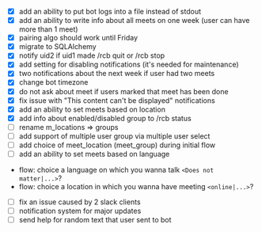 - [x] add an ability to put bot logs into a file instead of stdout
- [x] add an ability to write info about all meets on one week (user can have more than 1 meet)
- [x] pairing algo should work until Friday
- [x] migrate to SQLAlchemy
- [x] notify uid2 if uid1 made /rcb quit or /rcb stop
- [x] add setting for disabling notifications (it's needed for maintenance)
- [x] two notifications about the next week if user had two meets
- [x] change bot timezone
- [x] do not ask about meet if users marked that meet has been done
- [x] fix issue with "This content can't be displayed" notifications
- [x] add an ability to set meets based on location
- [x] add info about enabled/disabled group to /rcb status
- [ ] rename m_locations => groups
- [ ] add support of multiple user group via multiple user select
- [ ] add choice of meet_location (meet_group) during initial flow
- [ ] add an ability to set meets based on language
* flow: choice a language on which you wanna talk `<Does not matter|...>`?
* flow: choice a location in which you wanna have meeting `<online|...>`?
- [ ] fix an issue caused by 2 slack clients
- [ ] notification system for major updates
- [ ] send help for random text that user sent to bot

